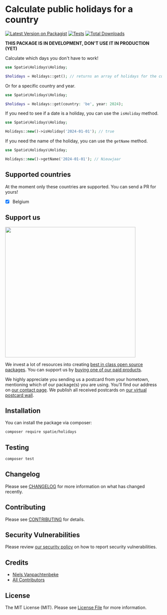 # Calculate public holidays for a country

[![Latest Version on Packagist](https://img.shields.io/packagist/v/spatie/holidays.svg?style=flat-square)](https://packagist.org/packages/spatie/holidays)
[![Tests](https://img.shields.io/github/actions/workflow/status/spatie/holidays/run-tests.yml?branch=main&label=tests&style=flat-square)](https://github.com/spatie/holidays/actions/workflows/run-tests.yml)
[![Total Downloads](https://img.shields.io/packagist/dt/spatie/holidays.svg?style=flat-square)](https://packagist.org/packages/spatie/holidays)

**THIS PACKAGE IS IN DEVELOPMENT, DON'T USE IT IN PRODUCTION (YET)**

Calculate which days you don't have to work!

```php
use Spatie\Holidays\Holiday;

$holidays = Holidays::get(); // returns an array of holidays for the current year
```

Or for a specific country and year.

```php
use Spatie\Holidays\Holiday;

$holidays = Holidays::get(country: 'be', year: 2024);
```

If you need to see if a date is a holiday, you can use the `isHoliday` method.

```php
use Spatie\Holidays\Holiday;

Holidays::new()->isHoliday('2024-01-01'); // true
```

If you need the name of the holiday, you can use the `getName` method.

```php
use Spatie\Holidays\Holiday;

Holidays::new()->getName('2024-01-01'); // Nieuwjaar
```

## Supported countries
At the moment only these countries are supported.
You can send a PR for yours!

- [x] Belgium

## Support us

[<img src="https://github-ads.s3.eu-central-1.amazonaws.com/holidays.jpg?t=1" width="419px" />](https://spatie.be/github-ad-click/holidays)

We invest a lot of resources into creating [best in class open source packages](https://spatie.be/open-source). You can support us by [buying one of our paid products](https://spatie.be/open-source/support-us).

We highly appreciate you sending us a postcard from your hometown, mentioning which of our package(s) you are using. You'll find our address on [our contact page](https://spatie.be/about-us). We publish all received postcards on [our virtual postcard wall](https://spatie.be/open-source/postcards).

## Installation

You can install the package via composer:

```bash
composer require spatie/holidays
```

## Testing

```bash
composer test
```

## Changelog

Please see [CHANGELOG](CHANGELOG.md) for more information on what has changed recently.

## Contributing

Please see [CONTRIBUTING](https://github.com/spatie/.github/blob/main/CONTRIBUTING.md) for details.

## Security Vulnerabilities

Please review [our security policy](../../security/policy) on how to report security vulnerabilities.

## Credits

- [Niels Vanpachtenbeke](https://github.com/Nielsvanpach)
- [All Contributors](../../contributors)

## License

The MIT License (MIT). Please see [License File](LICENSE.md) for more information.
